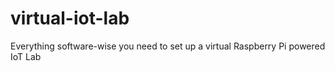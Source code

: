 # virtual-iot-lab
Everything software-wise you need to set up a virtual Raspberry Pi powered IoT Lab
